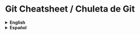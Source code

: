 # Git Cheatsheet / Chuleta de Git

<details>
<summary><strong>English</strong></summary>

## Basic Commands
- `git init` – Initialize a new repository
- `git clone <url>` – Clone a repository
- `git add .` – Stage all changes
- `git commit -m "message"` – Commit staged changes
- `git status` – Show status
- `git log --oneline --graph` – Compact commit history
- `git diff` – Show unstaged changes
- `git show <commit>` – Show details of a commit

## Branching & Merging
- `git branch` – List branches
- `git checkout -b new-branch` – Create and switch to new branch
- `git switch branch` – Switch branches
- `git merge branch` – Merge branch into current
- `git rebase branch` – Rebase current onto branch
- `git cherry-pick <commit>` – Apply a specific commit
- `git stash` – Save local changes
- `git stash pop` – Restore stashed changes

## Remotes
- `git remote -v` – List remotes
- `git remote add origin <url>` – Add remote
- `git fetch origin` – Fetch changes from remote
- `git pull origin main` – Pull from remote
- `git push origin main` – Push to remote
- `git remote set-url origin <url>` – Change remote URL

## Undo & Recovery
- `git reset --hard HEAD` – Reset to last commit
- `git checkout -- file` – Discard changes in file
- `git revert <commit>` – Create a new commit that undoes a commit
- `git reflog` – Show reference log (recover lost commits)
- `git bisect start` – Start binary search for bugs

## Submodules & Hooks
- `git submodule add <repo> <path>` – Add a submodule
- `git submodule update --init` – Initialize submodules
- `.git/hooks/` – Directory for Git hooks (pre-commit, pre-push, etc.)

## Security & Hygiene
- `.gitignore` – Ignore files
- `git rm --cached <file>` – Remove file from repo but keep locally
- `git filter-branch` / `git filter-repo` – Remove sensitive data from history

## Tips
- Use descriptive branch names: `feature/login-form`, `bugfix/typo`
- Pull before pushing to avoid conflicts
- Never commit secrets or credentials
- Use `git stash` to switch tasks without losing work
- Use `git log --graph` to visualize history

</details>

<details>
<summary><strong>Español</strong></summary>

## Comandos básicos
- `git init` – Inicializa un repositorio
- `git clone <url>` – Clona un repositorio
- `git add .` – Agrega todos los cambios
- `git commit -m "mensaje"` – Crea un commit
- `git status` – Muestra el estado
- `git log --oneline --graph` – Historial compacto
- `git diff` – Muestra cambios no agregados
- `git show <commit>` – Detalles de un commit

## Ramas y fusiones
- `git branch` – Lista ramas
- `git checkout -b nueva-rama` – Crea y cambia de rama
- `git switch rama` – Cambia de rama
- `git merge rama` – Fusiona rama en la actual
- `git rebase rama` – Rebase sobre otra rama
- `git cherry-pick <commit>` – Aplica un commit específico
- `git stash` – Guarda cambios locales
- `git stash pop` – Recupera cambios guardados

## Remotos
- `git remote -v` – Lista remotos
- `git remote add origin <url>` – Agrega remoto
- `git fetch origin` – Descarga cambios del remoto
- `git pull origin main` – Trae cambios del remoto
- `git push origin main` – Sube cambios al remoto
- `git remote set-url origin <url>` – Cambia la URL del remoto

## Deshacer y recuperar
- `git reset --hard HEAD` – Vuelve al último commit
- `git checkout -- archivo` – Descarta cambios en archivo
- `git revert <commit>` – Crea un commit que revierte otro
- `git reflog` – Historial de referencias (recupera commits)
- `git bisect start` – Busca bugs por búsqueda binaria

## Submódulos y hooks
- `git submodule add <repo> <ruta>` – Agrega submódulo
- `git submodule update --init` – Inicializa submódulos
- `.git/hooks/` – Carpeta de hooks de Git (pre-commit, pre-push, etc.)

## Seguridad e higiene
- `.gitignore` – Ignora archivos
- `git rm --cached <archivo>` – Quita archivo del repo pero lo deja local
- `git filter-branch` / `git filter-repo` – Elimina datos sensibles del historial

## Tips
- Usa nombres descriptivos de ramas: `feature/form-login`, `bugfix/typo`
- Haz pull antes de push para evitar conflictos
- Nunca subas secretos o credenciales
- Usa `git stash` para cambiar de tarea sin perder trabajo
- Usa `git log --graph` para ver el historial visualmente

</details>
